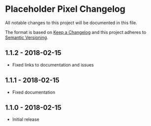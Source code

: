 # Placeholder Pixel Changelog

All notable changes to this project will be documented in this file.

The format is based on [Keep a Changelog](http://keepachangelog.com/) and this project adheres to [Semantic Versioning](http://semver.org/).

## 1.1.2 - 2018-02-15
- Fixed links to documentation and issues
## 1.1.1 - 2018-02-15
- Fixed documentation
## 1.1.0 - 2018-02-15
- Initial release